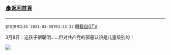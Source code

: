﻿###  [:house:返回首頁](https://github.com/ourhimalayas/txt)
---

`郭文贵MILES 2021-03-09T03:33:32` [轉載自GTV](https://gtv.org/web/#/UserInfo/5e596957357cc612d35a8044)

3月8日：这孩子很聪明……但对共产党的邪恶认识是儿童级别的！

[![](https://filegroup.gtv.org/cdn-cgi/image/width=600/https://filegroup.gtv.org/group6/web/20210309/03/33/0/1c2d91d826c769783e5ee45a87c177b0.jpg)](https://filegroup.gtv.org/group6/web/20210309/03/33/0/401f5c1f2caee630311043a06c2ba0e4.mp4)